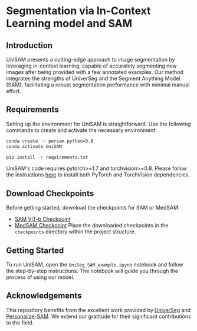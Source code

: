 # Segmentation via In-Context Learning model and SAM

## Introduction
UniSAM presents a cutting-edge approach to image segmentation by leveraging in-context learning, capable of accurately segmenting new images after being provided with a few annotated examples. Our method integrates the strengths of UniverSeg and the Segment Anything Model (SAM), facilitating a robust segmentation performance with minimal manual effort.

## Requirements
Setting up the environment for UniSAM is straightforward. Use the following commands to create and activate the necessary environment:

```bash
conda create -n persam python=3.8
conda activate UniSAM

pip install -r requirements.txt
```

UniSAM's code requires pytorch>=1.7 and torchvision>=0.8. Please follow the instructions [here](https://pytorch.org/get-started/locally/) to install both PyTorch and TorchVision dependencies.

## Download Checkpoints
Before getting started, download the checkpoints for SAM or MedSAM:

- [SAM ViT-b Checkpoint](https://dl.fbaipublicfiles.com/segment_anything/sam_vit_b_01ec64.pth)
- [MedSAM Checkpoint](https://drive.google.com/drive/folders/1ETWmi4AiniJeWOt6HAsYgTjYv_fkgzoN?usp=drive_link)
Place the downloaded checkpoints in the `checkpoints` directory within the project structure.

## Getting Started
To run UniSAM, open the `UniSeg_SAM_example.ipynb` notebook and follow the step-by-step instructions. The notebook will guide you through the process of using our model.

## Acknowledgements
This repository benefits from the excellent work provided by [UniverSeg](https://github.com/JJGO/UniverSeg/tree/main) and [Personalize-SAM](https://github.com/ZrrSkywalker/Personalize-SAM). We extend our gratitude for their significant contributions to the field.



